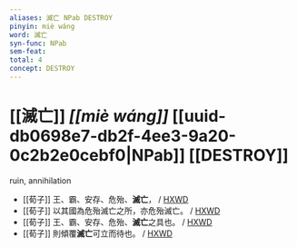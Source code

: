 ```yaml
---
aliases: 滅亡 NPab DESTROY
pinyin: miè wáng
word: 滅亡
syn-func: NPab
sem-feat: 
total: 4
concept: DESTROY 
---
```

# [[滅亡]] *[[miè wáng]]*  [[uuid-db0698e7-db2f-4ee3-9a20-0c2b2e0cebf0|NPab]] [[DESTROY]]
ruin, annihilation
 - [[荀子]] 王、霸、安存、危殆、**滅亡**，
                     / [HXWD](https://hxwd.org/textview.html?location=KR3a0002_tls_009-21a.13)
 - [[荀子]] 以其國為危殆滅亡之所，亦危殆滅亡。
                     / [HXWD](https://hxwd.org/textview.html?location=KR3a0002_tls_009-21a.30)
 - [[荀子]] 王、霸、安存、危殆、**滅亡**之具也。
                     / [HXWD](https://hxwd.org/textview.html?location=KR3a0002_tls_009-23a.75)
 - [[荀子]] 則傾覆**滅亡**可立而待也。
                     / [HXWD](https://hxwd.org/textview.html?location=KR3a0002_tls_009-7a.23)